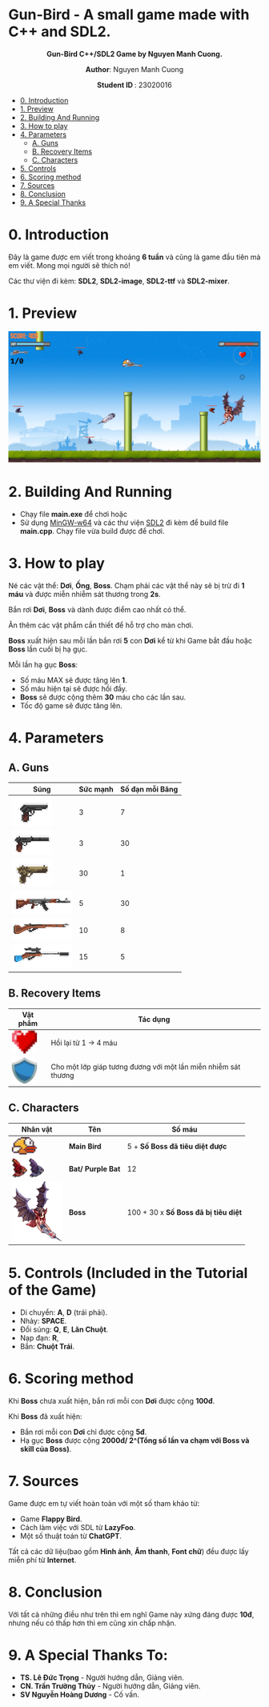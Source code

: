 # Gun-Bird - A small game made with C++ and SDL2.
<p align="center">
    <strong> Gun-Bird C++/SDL2 Game by Nguyen Manh Cuong. </strong>
</p>
<p align="center">
 <strong>Author</strong>: Nguyen Manh Cuong
</p>
<p align="center">
 <strong> Student ID </strong>: 23020016
</p>

- [0. Introduction](#0-introduction)
- [1. Preview](#1-preview)
- [2. Building And Running](#2-building-and-running)
- [3. How to play](#3-how-to-play)
- [4. Parameters](#4-parameters)
  * [A. Guns](#a-guns)
  * [B. Recovery Items](#b-recovery-items)
  * [C. Characters](#c-characters)
- [5. Controls](#5-controls-included-in-the-tutorial-of-the-game)
- [6. Scoring method](#6-scoring-method)
- [7. Sources](#7-sources)
- [8. Conclusion](#8-conclusion)
- [9. A Special Thanks](#9-a-special-thanks-to)

# 0. Introduction
Đây là game được em viết trong khoảng **6 tuần** và cũng là game đầu tiên mà em viết. Mong mọi người sẽ thích nó!

Các thư viện đi kèm: **SDL2**, **SDL2-image**, **SDL2-ttf** và **SDL2-mixer**.

# 1. Preview
![image](image/Preview/GamePreview.png)
# 2. Building And Running
  - Chạy file **main.exe** để chơi hoặc
  - Sử dụng [MinGW-w64](https://www.mingw-w64.org/) và các thư viện [SDL2](https://www.libsdl.org/) đi kèm để build file **main.cpp**. Chạy file vừa build được để chơi.
# 3. How to play
Né các vật thể: **Dơi**, **Ống**, **Boss**. Chạm phải các vật thể này sẽ bị trừ đi **1 máu** và được miễn nhiễm sát thương trong **2s**.

Bắn rơi **Dơi**, **Boss** và dành được điểm cao nhất có thể.

Ăn thêm các vật phẩm cần thiết để hỗ trợ cho màn chơi.

**Boss** xuất hiện sau mỗi lần bắn rơi **5** con **Dơi** kể từ khi Game bắt đầu hoặc **Boss** lần cuối bị hạ gục.

Mỗi lần hạ gục **Boss**:
  - Số máu MAX sẽ được tăng lên **1**.
  - Số máu hiện tại sẽ được hồi đầy.
  - **Boss** sẽ được cộng thêm **30** máu cho các lần sau.
  - Tốc độ game sẽ được tăng lên.
# 4. Parameters
## A. Guns
| Súng                                                | Sức mạnh | Số đạn mỗi Băng |
|-----------------------------------------------------|----------|-----------------|
| <img src="image/Preview/Pistol.png" width=80>       | 3        | 7               |
| <img src="image/Preview/SilentPistol.png" width=80> | 3        | 30              |
| <img src="image/Preview/GoldPistol.png" width=80>   | 30       | 1               |
| <img src="image/Preview/Ak47.png" width=120>        | 5        | 30              |
| <img src="image/Preview/Win94.png" width=120>       | 10       | 8               |
| <img src="image/Preview/Sniper.png" width=120>      | 15       | 5               |

## B. Recovery Items
| Vật phẩm                                          | Tác dụng                                                       |
|---------------------------------------------------|----------------------------------------------------------------|
| <img src="image/Preview/healthitem.png" width=50> | Hồi lại từ 1 -> 4 máu                                          |
| <img src="image/Preview/ShieldItem.png" width=50> | Cho một lớp giáp tương đương với một lần miễn nhiễm sát thương |

## C. Characters
| Nhân vật                                                                                    | Tên                 | Số máu                                 |
|---------------------------------------------------------------------------------------------|---------------------|----------------------------------------|
| <img src="image/Preview/mainBird.png" width=50>                                             | **Main Bird**       | 5 + **Số Boss đã tiêu diệt được**      |
| <img src="image/Preview/Bat.png" width=30> <img src="image/Preview/PurpleBat.png" width=30> | **Bat/ Purple Bat** | 12                                     |
| <img src="image/Preview/Boss.png" width=100>                                                | **Boss**            | 100 + 30 x **Số Boss đã bị tiêu diệt** |

# 5. Controls (Included in the Tutorial of the Game)
  - Di chuyển: **A**, **D** (trái phải).
  - Nhảy: **SPACE**.
  - Đổi súng: **Q**, **E**, **Lăn Chuột**.
  - Nạp đạn: **R**,
  - Bắn: **Chuột Trái**.
# 6. Scoring method
Khi **Boss** chưa xuất hiện, bắn rơi mỗi con **Dơi** được cộng **100đ**.

Khi **Boss** đã xuất hiện:
  - Bắn rơi mỗi con **Dơi** chỉ được cộng **5đ**.
  - Hạ gục **Boss** được cộng **2000đ/ 2^(Tổng số lần va chạm với Boss và skill của Boss)**.
# 7. Sources
Game được em tự viết hoàn toàn với một số tham khảo từ:
  - Game **Flappy Bird**.
  - Cách làm việc với SDL từ **LazyFoo**.
  - Một số thuật toán từ **ChatGPT**.

Tất cả các dữ liệu(bao gồm **Hình ảnh**, **Âm thanh**, **Font chữ**) đều được lấy miễn phí từ **Internet**.
# 8. Conclusion
Với tất cả những điều như trên thì em nghĩ Game này xứng đáng được **10đ**, nhưng nếu có thấp hơn thì em cũng xin chấp nhận. 
# 9. A Special Thanks To:
- **TS. Lê Đức Trọng** - Người hướng dẫn, Giảng viên.
- **CN. Trần Trường Thủy** - Người hướng dẫn, Giảng viên.
- **SV Nguyễn Hoàng Dương** - Cố vấn.